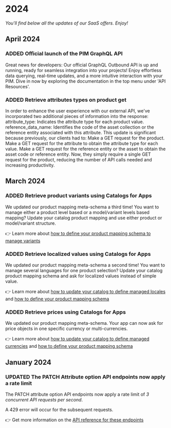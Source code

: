 # 2024

*You'll find below all the updates of our SaaS offers. Enjoy!*

<!--  EXAMPLE | New feature 
### <span class="label label-news label-added">ADDED</span> New feature 

what the feature does? what's the value for API users?

👉 Learn more about [how to ...](/your-link.html) 
-->

<!--  EXAMPLE | New feature with potential impacts on integration using the API 
### <span class="label label-news label-added">ADDED</span> <span class="label label-news label-notice">NOTICE</span> Feature name
**⚠️ This update could impact existing integrations.** 

what the feature does? what's the value for API users? How it could impact existing integrations?

👉 Learn more about [how to ...](/your-link.html) 
-->

<!-- EXAMPLE | Updated feature 
### <span class="label label-news label-updated">UPDATED</span> Feature name

what the feature does? what's the value for API users?

👉 Learn more about [how to ...](/your-link.html) 
-->

<!-- EXAMPLE | Updated feature with potential impacts on integration using the API
### <span class="label label-news label-updated">UPDATED</span> <span class="label label-news label-notice">NOTICE</span> Feature name
**⚠️ This update could impact existing integrations.** 

what the feature does? what's the value for API users? How it could impact existing integrations?

👉 Learn more about [how to ...](/your-link.html)  
-->

<!-- EXAMPLE | Deprecated feature announce
### <span class="label label-news label-deprecated">FEATURE DEPRECATION</span> Feature name
**Deprecation date + details.** 

More info...

👉 Learn more about [how to ...](/your-link.html)  
-->


<!-- BUG FIX EXAMPLE
### <span class="label label-news label-fix">FIX</span> Bug fixes

- bug fix #1
- bug fix #2 
-->

## April 2024

### <span class="label label-news label-added">ADDED</span> Official launch of the PIM GraphQL API

Great news for developers: Our official GraphQL Outbound API is up and running, ready for seamless integration into your projects! 
Enjoy effortless data querying, real-time updates, and a more intuitive interaction with your PIM. 
Dive in now by exploring the documentation in the top menu under 'API Resources'.

### <span class="label label-news label-added">ADDED</span> Retrieve attributes types on product get

In order to enhance the user experience with our external API, we've incorporated two additional pieces of information into the response:
attribute_type: Indicates the attribute type for each product value.
reference_data_name: Identifies the code of the asset collection or the reference entity associated with this attribute.
This update is significant because previously, our clients had to:
Make a GET request for the product.
Make a GET request for the attribute to obtain the attribute type for each value.
Make a GET request for the reference entity or the asset to obtain the asset code or reference entity.
Now, they simply require a single GET request for the product, reducing the number of API calls needed and increasing productivity.

## March 2024

### <span class="label label-news label-added">ADDED</span> Retrieve product variants using Catalogs for Apps

We updated our product mapping meta-schema a third time!
You want to manage either a product level based or a model/variant levels based mapping? Update your catalog product mapping and use either product or model/variant structure.

👉 Learn more about [how to define your product mapping schema to manage variants](/apps/catalogs.html)

### <span class="label label-news label-added">ADDED</span> Retrieve localized values using Catalogs for Apps

We updated our product mapping meta-schema a second time!
You want to manage several languages for one product selection? Update your catalog product mapping schema and ask for localized values instead of simple value.

👉 Learn more about [how to update your catalog to define managed locales](/api-reference.html#patch_app_catalog) and [how to define your product mapping schema](/apps/catalogs.html)

### <span class="label label-news label-added">ADDED</span> Retrieve prices using Catalogs for Apps

We updated our product mapping meta-schema.
Your app can now ask for price objects in one specific currency or multi-currencies.

👉 Learn more about [how to update your catalog to define managed currencies](/api-reference.html#patch_app_catalog) and [how to define your product mapping schema](/apps/catalogs.html)

## January 2024

### <span class="label label-news label-updated">UPDATED</span> The PATCH Attribute option API endpoints now apply a rate limit


The PATCH attribute option API endpoints now apply a rate limit of *3 concurrent API requests per second*.

A 429 error will occur for the subsequent requests.

👉 Get more information on the [API reference for these endpoints](https://api.akeneo.com/api-reference.html#patch_attributes__attribute_code__options)
